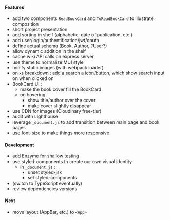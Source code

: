 #### Features
* add two components `ReadBookCard` and `ToReadBookCard` to illustrate composition
* short project presentation
* add sorting in shelf (alphabetic, date of publication, etc.)
* add user/login/authentification/jwt/oauth
* define actual schema (Book, Author, ?User?)
* allow dynamic addition in the shelf
* cache wiki API calls on express server
* use theme to normalize MUI style
* minify static images (with webpack loader)
* on `xs` breakdown : add a search a icon/button, which show search input on when clicked on
* BookCard UI : 
    * make the book cover fill the BookCard
    * on hovering:
        * show title/author over the cover
        * make cover slightly disappear
* use CDN for images (Cloudinary free-tier)
* audit with Lighthouse
* leverage `_document.js` to add transition between main page and book pages
* use font-size to make things more responsive

#### Development
* add Enzyme for shallow testing
* use styled-components to create our own visual identity
    * in `_document.js` :
        * unset styled-jsx
        * set styled-components
* (switch to TypeScript eventually)
* review dependencies versions

#### Next
* move layout (AppBar, etc.) to `<App>`